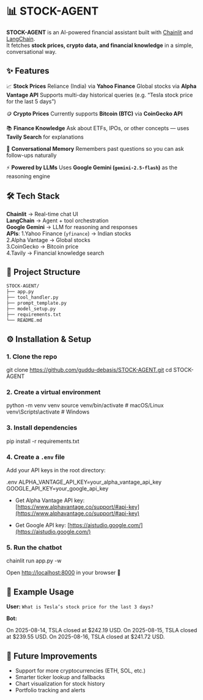 
# 📊 STOCK-AGENT

**STOCK-AGENT** is an AI-powered financial assistant built with [Chainlit](https://docs.chainlit.io/) and [LangChain](https://www.langchain.com/).  
It fetches **stock prices, crypto data, and financial knowledge** in a simple, conversational way.


## ✨ Features

📈 **Stock Prices**
  Reliance (India) via **Yahoo Finance**
  Global stocks via **Alpha Vantage API**
  Supports multi-day historical queries (e.g. “Tesla stock price for the last 5 days”)

🪙 **Crypto Prices**
  Currently supports **Bitcoin (BTC)** via **CoinGecko API**

📚 **Finance Knowledge**
  Ask about ETFs, IPOs, or other concepts — uses **Tavily Search** for explanations

🧠 **Conversational Memory**
   Remembers past questions so you can ask follow-ups naturally

⚡ **Powered by LLMs**
  Uses **Google Gemini (`gemini-2.5-flash`)** as the reasoning engine



## 🛠️ Tech Stack

**Chainlit** → Real-time chat UI  
**LangChain** → Agent + tool orchestration  
**Google Gemini** → LLM for reasoning and responses  
**APIs**:
  1.Yahoo Finance (`yfinance`) → Indian stocks  
  2.Alpha Vantage → Global stocks  
  3.CoinGecko → Bitcoin price  
  4.Tavily → Financial knowledge search  



## 📂 Project Structure
```bash
STOCK-AGENT/
├── app.py              
├── tool_handler.py     
├── prompt_template.py  
├── model_setup.py      
├── requirements.txt    
└── README.md

```
## ⚙️ Installation & Setup

### 1. Clone the repo

git clone https://github.com/guddu-debasis/STOCK-AGENT.git
cd STOCK-AGENT


### 2. Create a virtual environment


python -m venv venv
source venv/bin/activate   # macOS/Linux
venv\Scripts\activate      # Windows

### 3. Install dependencies


pip install -r requirements.txt

### 4. Create a `.env` file

Add your API keys in the root directory:

.env
ALPHA_VANTAGE_API_KEY=your_alpha_vantage_api_key
GOOGLE_API_KEY=your_google_api_key


* Get Alpha Vantage API key: [https://www.alphavantage.co/support/#api-key](https://www.alphavantage.co/support/#api-key)


* Get Google API key: [https://aistudio.google.com/](https://aistudio.google.com/)

### 5. Run the chatbot

chainlit run app.py -w


Open [http://localhost:8000](http://localhost:8000) in your browser 🎉


## 💬 Example Usage

**User:**
`What is Tesla’s stock price for the last 3 days?`

**Bot:**

On 2025-08-14, TSLA closed at $242.19 USD.
On 2025-08-15, TSLA closed at $239.55 USD.
On 2025-08-16, TSLA closed at $241.72 USD.



## 🚀 Future Improvements

* Support for more cryptocurrencies (ETH, SOL, etc.)
* Smarter ticker lookup and fallbacks
* Chart visualization for stock history
* Portfolio tracking and alerts


